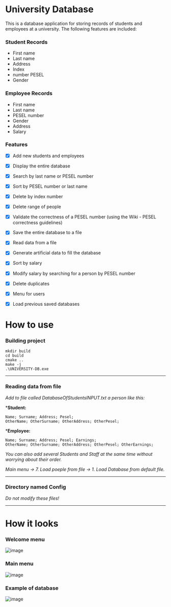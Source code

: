 
# University Database

This is a database application for storing records of students and employees at a university. The following features are included:

### Student Records

 - First name 
 - Last name
 -  Address
 -  Index
 -  number PESEL 
 - Gender

### Employee Records

 - First name 
 - Last name 
 - PESEL number 
 - Gender 
 - Address 
 - Salary

### Features

- [x] Add new students and employees
- [x] Display the entire database
- [x] Search by last name or PESEL number
- [x] Sort by PESEL number or last name
- [x] Delete by index number
- [x] Delete range of people
- [x] Validate the correctness of a PESEL number (using the Wiki - PESEL correctness guidelines)
- [x] Save the entire database to a file
- [x] Read data from a file
- [x] Generate artificial data to fill the database
- [x] Sort by salary
- [x] Modify salary by searching for a person by PESEL number
- [x] Delete duplicates
- [x] Menu for users
- [x] Load previous saved databases


# How to use

### Building project
    mkdir build
    cd build
    cmake ..
    make -j
    .\UNIVERSITY-DB.exe
---
### Reading data from file
*Add to file called DatabaseOfStudentsINPUT.txt a person like this:*

***Student:**

    
    Name; Surname; Address; Pesel;
    OtherName; OtherSurname; OtherAddress; OtherPesel;
***Employee:**

    Name; Surname; Address; Pesel; Earnings;
    OtherName; OtherSurname; OtherAddress; OtherPesel; OtherEarnings;
*You can also add several Students and Staff at the same time without worrying about their order.*

*Main menu -> 7. Load poeple from file -> 1. Load Database from default file.*

---
### Directory named Config

*Do not modify these files!*

---
# How it looks
### Welcome menu
![image](https://user-images.githubusercontent.com/85802542/209230961-c7707b53-d761-4372-924b-49497b58a7d8.png)

### Main menu
![image](https://user-images.githubusercontent.com/85802542/209231009-1d9eae05-8763-4e27-a782-5ae51606ffff.png)

### Example of database
![image](https://user-images.githubusercontent.com/85802542/209231036-92c21352-f2a8-4dc0-b331-6a785de8566c.png)
